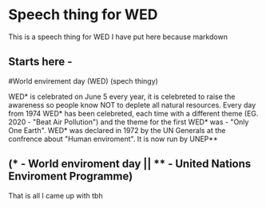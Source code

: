 # Speech thing for WED
This is a speech thing for WED I have put here because markdown

## Starts here -

#World envirement day (WED) (spech thingy)

WED* is celebrated on June 5 every year, it is celebreted to raise the awareness so people know NOT to deplete all natural resources.
Every day from 1974 WED* has been celebreted, each time with a different theme (EG. 2020 - "Beat Air Pollution") and the theme for the
first WED* was - "Only One Earth". WED* was declared in 1972 by the UN Generals at the confrence about "Human enviroment".
It is now run by UNEP**


(* - World enviroment day || ** - United Nations Enviroment Programme)
----------------------------------------------------------------------------------------------------------------------------------------------------

That is all I came up with tbh
